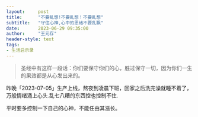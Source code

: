 ```yaml
---
layout:     post
title:      "不要乱想!不要乱想！不要乱想"
subtitle:   "守住心神,心中的思绪不要乱飘"
date:       2023-06-29 09:35:00
author:     "王元存"
header-style: text
tags:
- 生活启示录
---
```

> 圣经中有这样一段话：你们要保守你们的心，胜过保守一切，因为你们一生的果效都是从心发出来的。

昨晚「2023-07-05」生产上线，熬夜到凌晨下班，回家之后洗完澡就睡不着了，万般情绪涌上心头.乱七八糟的东西控也控制不住.

平时要多控制一下自己的心神，不能任由其滋长。

